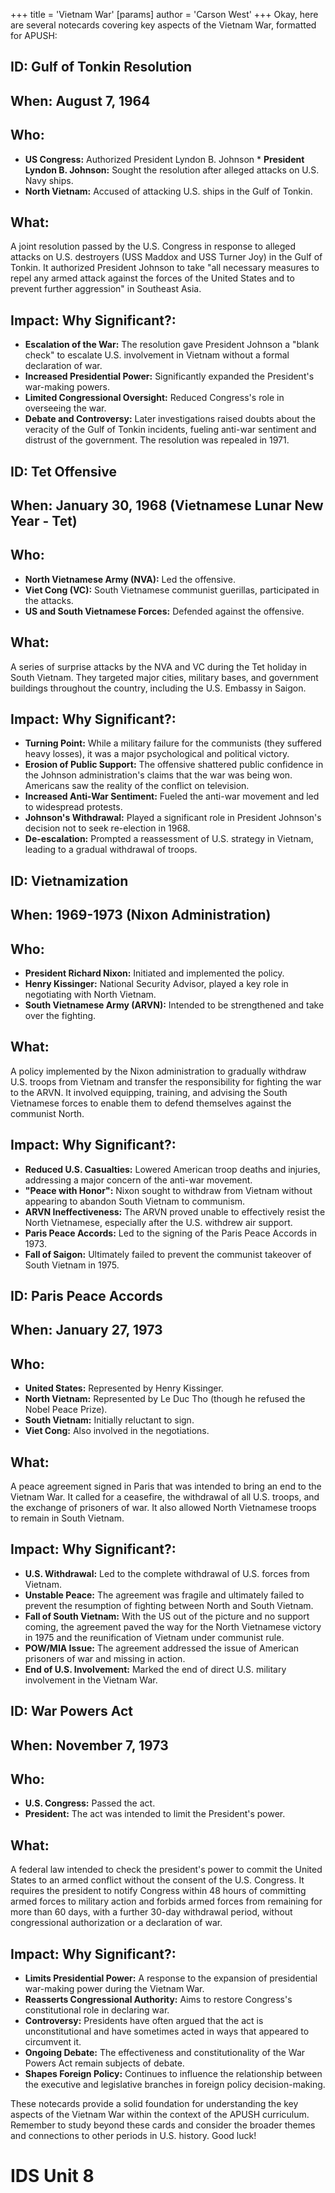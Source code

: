 +++
 title = 'Vietnam War'
[params]
	author = 'Carson West'
+++
Okay, here are several notecards covering key aspects of the Vietnam War, formatted for APUSH:

## ID: Gulf of Tonkin Resolution 
## When: August 7, 1964

## Who:
*   **US Congress:** Authorized President Lyndon B. Johnson *   **President Lyndon B. Johnson:** Sought the resolution after alleged attacks on U.S. Navy ships.
*   **North Vietnam:** Accused of attacking U.S. ships in the Gulf of Tonkin.

## What:
A joint resolution passed by the U.S. Congress in response to alleged attacks on U.S. destroyers (USS Maddox and USS Turner Joy) in the Gulf of Tonkin. It authorized President Johnson to take "all necessary measures to repel any armed attack against the forces of the United States and to prevent further aggression" in Southeast Asia.

## Impact: Why Significant?:
*   **Escalation of the War:** The resolution gave President Johnson a "blank check" to escalate U.S. involvement in Vietnam without a formal declaration of war.
*   **Increased Presidential Power:** Significantly expanded the President's war-making powers.
*   **Limited Congressional Oversight:** Reduced Congress's role in overseeing the war.
*   **Debate and Controversy:** Later investigations raised doubts about the veracity of the Gulf of Tonkin incidents, fueling anti-war sentiment and distrust of the government. The resolution was repealed in 1971.

## ID: Tet Offensive 
## When: January 30, 1968 (Vietnamese Lunar New Year - Tet)

## Who:
*   **North Vietnamese Army (NVA):** Led the offensive.
*   **Viet Cong (VC):** South Vietnamese communist guerillas, participated in the attacks.
*   **US and South Vietnamese Forces:** Defended against the offensive.

## What:
A series of surprise attacks by the NVA and VC during the Tet holiday in South Vietnam. They targeted major cities, military bases, and government buildings throughout the country, including the U.S. Embassy in Saigon.

## Impact: Why Significant?:
*   **Turning Point:** While a military failure for the communists (they suffered heavy losses), it was a major psychological and political victory.
*   **Erosion of Public Support:**  The offensive shattered public confidence in the Johnson administration's claims that the war was being won.  Americans saw the reality of the conflict on television.
*   **Increased Anti-War Sentiment:** Fueled the anti-war movement and led to widespread protests.
*   **Johnson's Withdrawal:**  Played a significant role in President Johnson's decision not to seek re-election in 1968.
*   **De-escalation:** Prompted a reassessment of U.S. strategy in Vietnam, leading to a gradual withdrawal of troops.

## ID: Vietnamization

## When: 1969-1973 (Nixon Administration)

## Who:
*   **President Richard Nixon:** Initiated and implemented the policy.
*   **Henry Kissinger:** National Security Advisor, played a key role in negotiating with North Vietnam.
*   **South Vietnamese Army (ARVN):** Intended to be strengthened and take over the fighting.

## What:
A policy implemented by the Nixon administration to gradually withdraw U.S. troops from Vietnam and transfer the responsibility for fighting the war to the ARVN. It involved equipping, training, and advising the South Vietnamese forces to enable them to defend themselves against the communist North.

## Impact: Why Significant?:
*   **Reduced U.S. Casualties:** Lowered American troop deaths and injuries, addressing a major concern of the anti-war movement.
*   **"Peace with Honor":** Nixon sought to withdraw from Vietnam without appearing to abandon South Vietnam to communism.
*   **ARVN Ineffectiveness:** The ARVN proved unable to effectively resist the North Vietnamese, especially after the U.S. withdrew air support.
*   **Paris Peace Accords:** Led to the signing of the Paris Peace Accords in 1973.
*   **Fall of Saigon:** Ultimately failed to prevent the communist takeover of South Vietnam in 1975.

## ID: Paris Peace Accords

## When: January 27, 1973

## Who:
*   **United States:** Represented by Henry Kissinger.
*   **North Vietnam:** Represented by Le Duc Tho (though he refused the Nobel Peace Prize).
*   **South Vietnam:** Initially reluctant to sign.
*   **Viet Cong:** Also involved in the negotiations.

## What:
A peace agreement signed in Paris that was intended to bring an end to the Vietnam War. It called for a ceasefire, the withdrawal of all U.S. troops, and the exchange of prisoners of war.  It also allowed North Vietnamese troops to remain in South Vietnam.

## Impact: Why Significant?:
*   **U.S. Withdrawal:** Led to the complete withdrawal of U.S. forces from Vietnam.
*   **Unstable Peace:** The agreement was fragile and ultimately failed to prevent the resumption of fighting between North and South Vietnam.
*   **Fall of South Vietnam:**  With the US out of the picture and no support coming, the agreement paved the way for the North Vietnamese victory in 1975 and the reunification of Vietnam under communist rule.
*   **POW/MIA Issue:** The agreement addressed the issue of American prisoners of war and missing in action.
*   **End of U.S. Involvement:** Marked the end of direct U.S. military involvement in the Vietnam War.

## ID: War Powers Act

## When: November 7, 1973

## Who:
*   **U.S. Congress:** Passed the act.
*   **President:** The act was intended to limit the President's power.

## What:
A federal law intended to check the president's power to commit the United States to an armed conflict without the consent of the U.S. Congress. It requires the president to notify Congress within 48 hours of committing armed forces to military action and forbids armed forces from remaining for more than 60 days, with a further 30-day withdrawal period, without congressional authorization or a declaration of war.

## Impact: Why Significant?:
*   **Limits Presidential Power:** A response to the expansion of presidential war-making power during the Vietnam War.
*   **Reasserts Congressional Authority:** Aims to restore Congress's constitutional role in declaring war.
*   **Controversy:** Presidents have often argued that the act is unconstitutional and have sometimes acted in ways that appeared to circumvent it.
*   **Ongoing Debate:**  The effectiveness and constitutionality of the War Powers Act remain subjects of debate.
*   **Shapes Foreign Policy:**  Continues to influence the relationship between the executive and legislative branches in foreign policy decision-making.

These notecards provide a solid foundation for understanding the key aspects of the Vietnam War within the context of the APUSH curriculum. Remember to study beyond these cards and consider the broader themes and connections to other periods in U.S. history. Good luck!

# IDS Unit 8